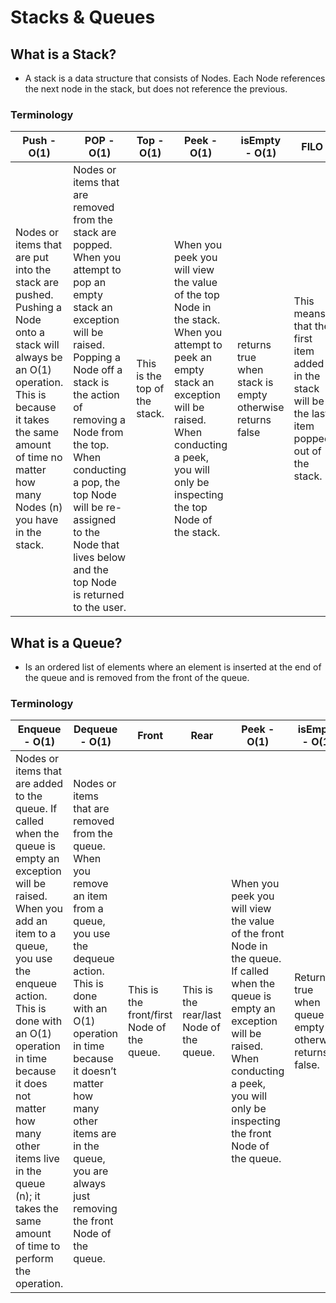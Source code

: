 # Stacks & Queues

## What is a Stack?
  - A stack is a data structure that consists of Nodes. Each Node references the next node in the stack, but does not reference the previous.

### Terminology
| Push - O(1) | POP - O(1) | Top - O(1) | Peek - O(1) | isEmpty - O(1) | FILO | LIFO |
|-------------|------------|------------|-------------|----------------|------|------|
| Nodes or items that are put into the stack are pushed. Pushing a Node onto a stack will always be an O(1) operation. This is because it takes the same amount of time no matter how many Nodes (n) you have in the stack. | Nodes or items that are removed from the stack are popped. When you attempt to pop an empty stack an exception will be raised. Popping a Node off a stack is the action of removing a Node from the top. When conducting a pop, the top Node will be re-assigned to the Node that lives below and the top Node is returned to the user.| This is the top of the stack. | When you peek you will view the value of the top Node in the stack. When you attempt to peek an empty stack an exception will be raised. When conducting a peek, you will only be inspecting the top Node of the stack. | returns true when stack is empty otherwise returns false | This means that the first item added in the stack will be the last item popped out of the stack. | This means that the last item added to the stack will be the first item popped out of the stack. | Nodes or items that are added to the queue. | Nodes or items that are removed from the queue. If called when the queue is empty an exception will be raised. |


## What is a Queue?
  - Is an ordered list of elements where an element is inserted at the end of the queue and is removed from the front of the queue.

### Terminology
| Enqueue - O(1) | Dequeue - O(1) | Front | Rear | Peek - O(1) | isEmpty - O(1) | FIFO | LILO |
|----------------|----------------|-------|------|-------------|----------------|------|------|
| Nodes or items that are added to the queue. If called when the queue is empty an exception will be raised. When you add an item to a queue, you use the enqueue action. This is done with an O(1) operation in time because it does not matter how many other items live in the queue (n); it takes the same amount of time to perform the operation. | Nodes or items that are removed from the queue. When you remove an item from a queue, you use the dequeue action. This is done with an O(1) operation in time because it doesn’t matter how many other items are in the queue, you are always just removing the front Node of the queue. | This is the front/first Node of the queue. | This is the rear/last Node of the queue. | When you peek you will view the value of the front Node in the queue. If called when the queue is empty an exception will be raised. When conducting a peek, you will only be inspecting the front Node of the queue. | Returns true when queue is empty otherwise returns false. | This means that the first item in the queue will be the first item out of the queue. | This means that the last item in the queue will be the last item out of the queue. |
